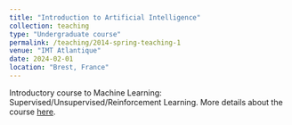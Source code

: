 ```yaml
---
title: "Introduction to Artificial Intelligence"
collection: teaching
type: "Undergraduate course"
permalink: /teaching/2014-spring-teaching-1
venue: "IMT Atlantique"
date: 2024-02-01
location: "Brest, France"
---
```


Introductory course to Machine Learning: Supervised/Unsupervised/Reinforcement Learning.
More details about the course [here](https://github.com/brain-bzh/introduction-to-ai).
